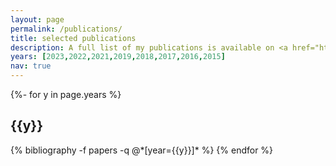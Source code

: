 ```yaml
---
layout: page
permalink: /publications/
title: selected publications
description: A full list of my publications is available on <a href="https://scholar.google.com/citations?user=usl__skAAAAJ&hl=en">Google Scholar</a> 
years: [2023,2022,2021,2019,2018,2017,2016,2015]
nav: true
---
```

<!-- _pages/publications.md -->
<div class="publications">

{%- for y in page.years %}
  <h2 class="year">{{y}}</h2>
  {% bibliography -f papers -q @*[year={{y}}]* %}
{% endfor %}

</div>
